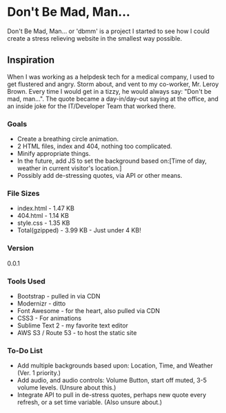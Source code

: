 # Don't Be Mad, Man...

Don't Be Mad, Man... or 'dbmm' is a project I started to see how I could create a stress relieving website in the smallest way possible.

## Inspiration

When I was working as a helpdesk tech for a medical company, I used to get flustered and angry. Storm about, and vent to my co-worker, Mr. Leroy Brown. Every time I would get in a tizzy, he would always say: "Don't be mad, man...". The quote became a day-in/day-out saying at the office, and an inside joke for the IT/Developer Team that worked there.

### Goals

  - Create a breathing circle animation.
  - 2 HTML files, index and 404, nothing too complicated.
  - Minify appropriate things.
  - In the future, add JS to set the background based on:[Time of day, weather in current visitor's location.]
  - Possibly add de-stressing quotes, via API or other means.

### File Sizes

  * index.html - 1.47 KB
  * 404.html - 1.14 KB
  * style.css - 1.35 KB
  * Total(gzipped) - 3.99 KB - Just under 4 KB!

### Version
0.0.1

### Tools Used

* Bootstrap - pulled in via CDN
* Modernizr - ditto
* Font Awesome - for the heart, also pulled via CDN
* CSS3 - For animations
* Sublime Text 2 - my favorite text editor
* AWS S3 / Route 53 - to host the static site

### To-Do List

* Add multiple backgrounds based upon: Location, Time, and Weather (Ver. 1 priority.)
* Add audio, and audio controls: Volume Button, start off muted, 3-5 volume levels. (Unsure about this.)
* Integrate API to pull in de-stress quotes, perhaps new quote every refresh, or a set time variable. (Also unsure about.)
